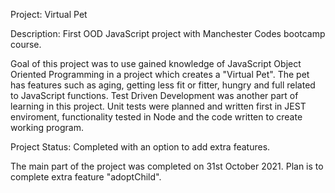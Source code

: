 Project: Virtual Pet

Description: First OOD JavaScript project with Manchester Codes bootcamp course.

Goal of this project was to use gained knowledge of JavaScript Object Oriented Programming in a project which creates a "Virtual Pet". The pet has features such as aging, getting less fit or fitter, hungry and full related to JavaScript functions. Test Driven Development was another part of learning in this project. Unit tests were planned and written first in JEST enviroment, functionality tested in Node and the code written to create working program.

Project Status: Completed with an option to add extra features.

The main part of the project was completed on 31st October 2021. Plan is to complete extra feature "adoptChild".
